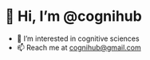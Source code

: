 
# 👋 Hi, I’m @cognihub

- 👀 I’m interested in cognitive sciences
- 📫 Reach me at cognihub@gmail.com
